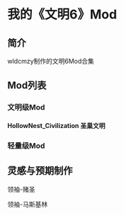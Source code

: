 # 我的《文明6》Mod

## 简介

wldcmzy制作的文明6Mod合集

## Mod列表

### 文明级Mod

#### HollowNest_Civilization 圣巢文明

### 轻量级Mod

## 灵感与预期制作

领袖-赌圣

领袖-马斯基林